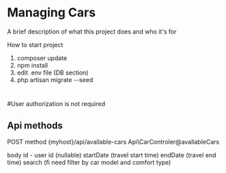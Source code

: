 
# Managing Cars

A brief description of what this project does and who it's for

How to start project

1. composer update
2. npm install
3. edit .env file (DB section)
4. php artisan migrate --seed

#

#User authorization is not required

Api methods
-
POST method       {myhost}/api/avallable-cars Api\CarControler@avallableCars

body
 id - user id (nullable)
 startDate (travel start time)
 endDate (travel end time)
 search  (fi need filter by car model and comfort type)